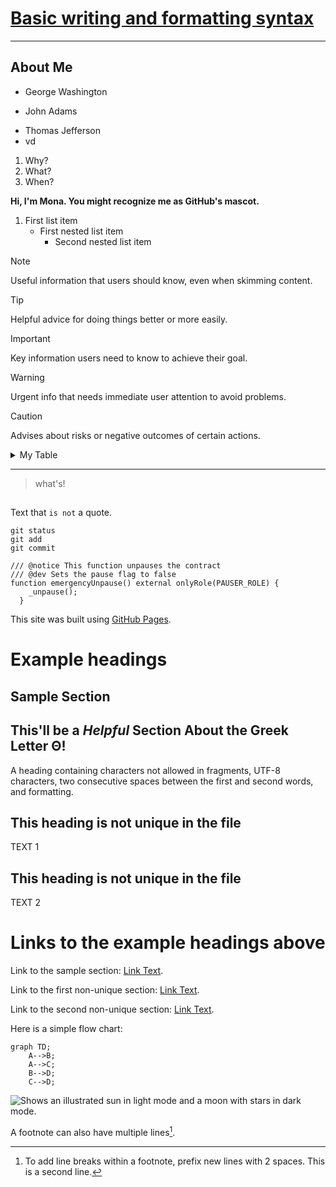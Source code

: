 # [Basic writing and formatting syntax](https://docs.github.com/en/get-started/writing-on-github/getting-started-with-writing-and-formatting-on-github/quickstart-for-writing-on-github)

---

## About Me

- George Washington
* John Adams
+ Thomas Jefferson
+ vd

1. Why?
2. What?
3. When?

**Hi, I'm Mona. You might recognize me as GitHub's mascot.**

1. First list item
   - First nested list item
     - Second nested list item


> [!NOTE]
> Useful information that users should know, even when skimming content.

> [!TIP]
> Helpful advice for doing things better or more easily.

> [!IMPORTANT]
> Key information users need to know to achieve their goal.

> [!WARNING]
> Urgent info that needs immediate user attention to avoid problems.

> [!CAUTION]
> Advises about risks or negative outcomes of certain actions.



<details>
  
<summary> My Table  </summary>

| Rank | Languages |
|-----:|-----------|
|     1| JavaScript|
|     2| Python    |
|     3| SQL       |


</details>

---
> what's!

## 



Text that `is not` a quote.
```
git status
git add
git commit
```

```
/// @notice This function unpauses the contract
/// @dev Sets the pause flag to false
function emergencyUnpause() external onlyRole(PAUSER_ROLE) {
    _unpause();
  }
```
This site was built using [GitHub Pages](https://pages.github.com/).

# Example headings

## Sample Section

## This'll be a _Helpful_ Section About the Greek Letter Θ!
A heading containing characters not allowed in fragments, UTF-8 characters, two consecutive spaces between the first and second words, and formatting.

## This heading is not unique in the file

TEXT 1

## This heading is not unique in the file

TEXT 2

# Links to the example headings above

Link to the sample section: [Link Text](#sample-section).

Link to the first non-unique section: [Link Text](#this-heading-is-not-unique-in-the-file).

Link to the second non-unique section: [Link Text](#this-heading-is-not-unique-in-the-file-1).

Here is a simple flow chart:

```mermaid
graph TD;
    A-->B;
    A-->C;
    B-->D;
    C-->D;
```
<picture>
  <source media="(prefers-color-scheme: dark)" srcset="https://user-images.githubusercontent.com/25423296/163456776-7f95b81a-f1ed-45f7-b7ab-8fa810d529fa.png">
  <source media="(prefers-color-scheme: light)" srcset="https://user-images.githubusercontent.com/25423296/163456779-a8556205-d0a5-45e2-ac17-42d089e3c3f8.png">
  <img alt="Shows an illustrated sun in light mode and a moon with stars in dark mode." src="https://user-images.githubusercontent.com/25423296/163456779-a8556205-d0a5-45e2-ac17-42d089e3c3f8.png">
</picture>


A footnote can also have multiple lines[^2].

[^1]: My reference.
[^2]: To add line breaks within a footnote, prefix new lines with 2 spaces.
  This is a second line.
